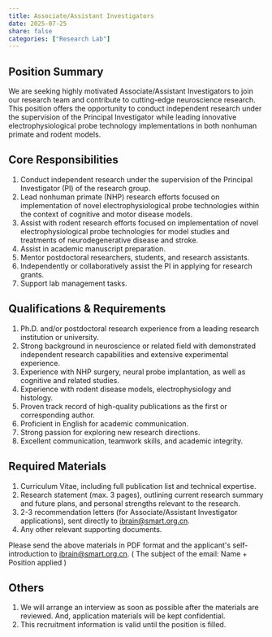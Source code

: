 ```yaml
---
title: Associate/Assistant Investigators
date: 2025-07-25
share: false
categories: ["Research Lab"]
---
```

<!--more-->

## Position Summary
We are seeking highly motivated Associate/Assistant Investigators to join our research team and contribute to cutting-edge neuroscience research. This position offers the opportunity to conduct independent research under the supervision of the Principal Investigator while leading innovative electrophysiological probe technology implementations in both nonhuman primate and rodent models.

## Core Responsibilities
1. Conduct independent research under the supervision of the Principal Investigator (PI) of the research group.
2. Lead nonhuman primate (NHP) research efforts focused on implementation of novel electrophysiological probe technologies within the context of cognitive and motor disease models.
3. Assist with rodent research efforts focused on implementation of novel electrophysiological probe technologies for model studies and treatments of neurodegenerative disease and stroke.
4. Assist in academic manuscript preparation.
5. Mentor postdoctoral researchers, students, and research assistants.
6. Independently or collaboratively assist the PI in applying for research grants.
7. Support lab management tasks.

## Qualifications & Requirements
1. Ph.D. and/or postdoctoral research experience from a leading research institution or university.
2. Strong background in neuroscience or related field with demonstrated independent research capabilities and extensive experimental experience.
3. Experience with NHP surgery, neural probe implantation, as well as cognitive and related studies.
4. Experience with rodent disease models, electrophysiology and histology.
5. Proven track record of high-quality publications as the first or corresponding author.
6. Proficient in English for academic communication.
7. Strong passion for exploring new research directions.
8. Excellent communication, teamwork skills, and academic integrity.

## Required Materials
1. Curriculum Vitae, including full publication list and technical expertise.
2. Research statement (max. 3 pages), outlining current research summary and future plans, and personal strengths relevant to the research.
3. 2-3 recommendation letters (for Associate/Assistant Investigator applications), sent directly to ibrain@smart.org.cn.
4. Any other relevant supporting documents.

Please send the above materials in PDF format and the applicant's self-introduction to ibrain@smart.org.cn.
( The subject of the email: Name + Position applied )

## Others
1. We will arrange an interview as soon as possible after the materials are reviewed. And, application materials will be kept confidential.
2. This recruitment information is valid until the position is filled.
